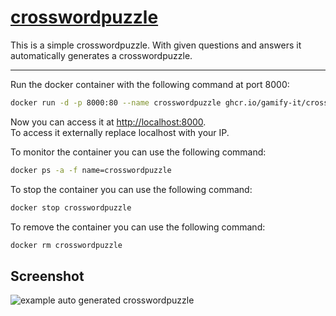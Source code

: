 # [crosswordpuzzle](https://github.com/Gamify-IT/crosswordpuzzle)

This is a simple crosswordpuzzle. With given questions and answers it automatically generates a crosswordpuzzle.  

---

Run the docker container with the following command at port 8000:

```sh
docker run -d -p 8000:80 --name crosswordpuzzle ghcr.io/gamify-it/crosswordpuzzle:latest
```

Now you can access it at [http://localhost:8000](http://localhost:8000).  
To access it externally replace localhost with your IP.  

To monitor the container you can use the following command:

```sh
docker ps -a -f name=crosswordpuzzle
```

To stop the container you can use the following command:

```sh
docker stop crosswordpuzzle
```

To remove the container you can use the following command:

```sh
docker rm crosswordpuzzle
```

## Screenshot

![example auto generated crosswordpuzzle](https://user-images.githubusercontent.com/44726248/169154288-f37c3e86-d8ad-4e78-b2a3-c2cb6645a2d7.png "crosswordpuzzle")
